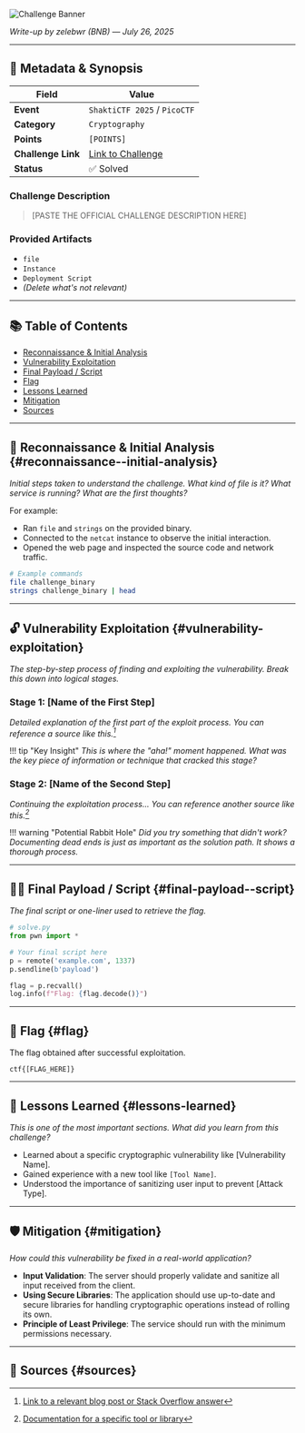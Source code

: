 <!--
This banner uses Shields.io. Edit the text and color to match your challenge.
- Replace [CATEGORY] with the challenge category (e.g., Cryptography).
- Replace [CHALLENGE_NAME] with the name of the challenge.
- Replace [POINTS] with the point value.
- Change the color hex code `5A91E4` to your preference.
-->

![Challenge Banner](https://img.shields.io/badge/[CATEGORY]-[CHALLENGE_NAME]-[POINTS]?style=for-the-badge&logo=github-sponsors&logoColor=white&color=5A91E4)

_Write-up by zelebwr (BNB) &mdash; July 26, 2025_

---

## 📝 Metadata & Synopsis

| Field              | Value                                                                |
| ------------------ | -------------------------------------------------------------------- |
| **Event**          | `ShaktiCTF 2025` / `PicoCTF`                                         |
| **Category**       | `Cryptography`                                                       |
| **Points**         | `[POINTS]`                                                           |
| **Challenge Link** | [Link to Challenge](https://play.picoctf.org/practice/challenge/...) |
| **Status**         | ✅ Solved                                                            |

### Challenge Description

> [PASTE THE OFFICIAL CHALLENGE DESCRIPTION HERE]

### Provided Artifacts

-   `file`
-   `Instance`
-   `Deployment Script`
-   _(Delete what's not relevant)_

---

## 📚 Table of Contents

-   [Reconnaissance & Initial Analysis](#reconnaissance--initial-analysis)
-   [Vulnerability Exploitation](#vulnerability-exploitation)
-   [Final Payload / Script](#-final-payload--script)
-   [Flag](#-flag)
-   [Lessons Learned](#-lessons-learned)
-   [Mitigation](#️-mitigation)
-   [Sources](#-sources)

---

## 🔎 Reconnaissance & Initial Analysis {#reconnaissance--initial-analysis}

_Initial steps taken to understand the challenge. What kind of file is it? What service is running? What are the first thoughts?_

For example:

-   Ran `file` and `strings` on the provided binary.
-   Connected to the `netcat` instance to observe the initial interaction.
-   Opened the web page and inspected the source code and network traffic.

```bash
# Example commands
file challenge_binary
strings challenge_binary | head
```

---

## 🔓 Vulnerability Exploitation {#vulnerability-exploitation}

_The step-by-step process of finding and exploiting the vulnerability. Break this down into logical stages._

### Stage 1: [Name of the First Step]

_Detailed explanation of the first part of the exploit process. You can reference a source like this.[^1]_

!!! tip "Key Insight"
_This is where the "aha!" moment happened. What was the key piece of information or technique that cracked this stage?_

### Stage 2: [Name of the Second Step]

_Continuing the exploitation process... You can reference another source like this.[^2]_

!!! warning "Potential Rabbit Hole"
_Did you try something that didn't work? Documenting dead ends is just as important as the solution path. It shows a thorough process._

---

## 👨‍💻 Final Payload / Script {#final-payload--script}

_The final script or one-liner used to retrieve the flag._

```python
# solve.py
from pwn import *

# Your final script here
p = remote('example.com', 1337)
p.sendline(b'payload')

flag = p.recvall()
log.info(f"Flag: {flag.decode()}")
```

---

## 🏁 Flag {#flag}

The flag obtained after successful exploitation.

```
ctf{[FLAG_HERE]}
```

---

## 🧠 Lessons Learned {#lessons-learned}

_This is one of the most important sections. What did you learn from this challenge?_

-   Learned about a specific cryptographic vulnerability like [Vulnerability Name].
-   Gained experience with a new tool like `[Tool Name]`.
-   Understood the importance of sanitizing user input to prevent [Attack Type].

---

## 🛡️ Mitigation {#mitigation}

_How could this vulnerability be fixed in a real-world application?_

-   **Input Validation**: The server should properly validate and sanitize all input received from the client.
-   **Using Secure Libraries**: The application should use up-to-date and secure libraries for handling cryptographic operations instead of rolling its own.
-   **Principle of Least Privilege**: The service should run with the minimum permissions necessary.

---

## 📖 Sources {#sources}

[^1]: [Link to a relevant blog post or Stack Overflow answer](https://example.com)
[^2]: [Documentation for a specific tool or library](https://docs.example.com)
